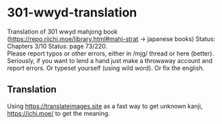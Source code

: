 # 301-wwyd-translation
Translation of 301 wwyd mahjong book (https://repo.riichi.moe/library.html#mahj-strat -> japanese books)
Status: Chapters 3/10 
Status: page 73/220.  
Please report typos or other errors, either in /mjg/ thread or here (better). Seriously, if you want to lend a hand just make a throwaway account and report errors. Or typeset yourself (using wild word). Or fix the english.

## Translation
Using https://translateimages.site as a fast way to get unknown kanji, https://ichi.moe/ to get the meaning.
